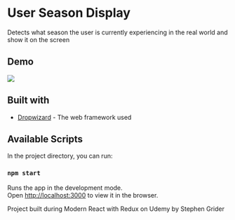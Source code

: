 # User Season Display

Detects what season the user is currently experiencing in the real world and show it on the screen

## Demo

![](https://media.giphy.com/media/tK0GGRcyYppPSHORLS/giphy.gif)

## Built with

* [Dropwizard](http://www.dropwizard.io/1.0.2/docs/) - The web framework used

## Available Scripts

In the project directory, you can run:

### `npm start`

Runs the app in the development mode.<br>
Open [http://localhost:3000](http://localhost:3000) to view it in the browser.

Project built during Modern React with Redux on Udemy by Stephen Grider
